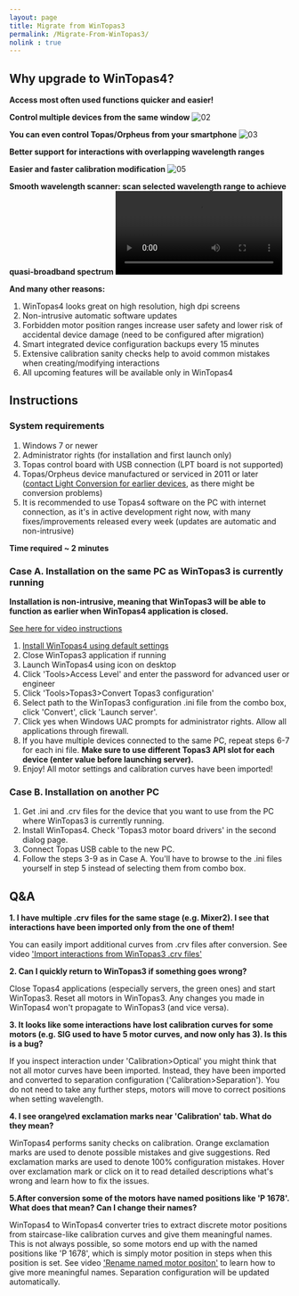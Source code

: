 ```yaml
---
layout: page
title: Migrate from WinTopas3
permalink: /Migrate-From-WinTopas3/
nolink : true
---
```



## Why upgrade to WinTopas4?

**Access most often used functions quicker and easier!**
<img src="https://www.dropbox.com/s/k700nsnhbi6glwx/01.png?dl=1" alt="" usemap="#map1494520202657">
<map id="map1494520202657" name="map1494520202657"><area shape="rect" coords="93.015625,894.015625,777.015625,996.015625" title="" alt="" href="http://domasm.github.io/Topas4Info/How-Tos/#Vid001" target="_blank"></map>

**Control multiple devices from the same window**
![02](https://www.dropbox.com/s/obmyvi5hsar11gk/02.png?dl=1)

**You can even control Topas/Orpheus from your smartphone**
![03](https://www.dropbox.com/s/l0t48t7dhe9ixr7/03.png?dl=1)


**Better support for interactions with overlapping wavelength ranges**
<img src="https://www.dropbox.com/s/30pyuxsdojva235/04.png?dl=1" alt="" usemap="#map1494523577671">
<map id="map1494523577671" name="map1494523577671"><area shape="rect" coords="1071.000081046875,981.0000200117188,1924.6667470468751,1172.6666860117189" title="" alt="" href="http://domasm.github.io/Topas4Info/How-Tos/#Vid002" target="_blank"><area shape="rect" coords="1243.000081046875,603.0000200117188,1954.6667470468751,738.6666860117189" title="" alt="" href="http://domasm.github.io/Topas4Info/How-Tos/#Vid006" target="_blank"></map>


**Easier and faster calibration modification**
![05](https://www.dropbox.com/s/3qeoh3d1s5exuha/05.png?dl=1)

**Smooth wavelength scanner: scan selected wavelength range to achieve quasi-broadband spectrum**
<video  controls="controls">
<source src="https://www.dropbox.com/s/2dfh3g3cn7zvqs1/HowToUserSmoothScanner.mp4?dl=1" type="video/mp4" />
</video>

**And many other reasons:**

1. WinTopas4 looks great on high resolution, high dpi screens
1. Non-intrusive automatic software updates
1. Forbidden motor position ranges increase user safety and lower risk of accidental device damage (need to be configured after migration)
1. Smart integrated device configuration backups every 15 minutes
1. Extensive calibration sanity checks help to avoid common mistakes when creating/modifying interactions
1. All upcoming features will be available only in WinTopas4 



## Instructions

### System requirements

1. Windows 7 or newer
1. Administrator rights (for installation and first launch only)
1. Topas control board with USB connection (LPT board is not supported)
1. Topas/Orpheus device manufactured or serviced in 2011 or later ([contact Light Conversion for earlier devices](mailto:support@lightcon.com), as there might be conversion problems)
1. It is recommended to use Topas4 software on the PC with internet connection, as it's in active development right now, with many fixes/improvements released every week (updates are automatic and non-intrusive)

**Time required ~ 2 minutes**


### Case A. Installation on the same PC as WinTopas3 is currently running
**Installation is non-intrusive, meaning that WinTopas3 will be able to function as earlier when WinTopas4 application is closed.**
 
 [See here for video instructions](http://domasm.github.io/Topas4Info/How-Tos/#Vid007)

1. [Install WinTopas4 using default settings](https://www.dropbox.com/s/54ccgxua9gch6mt/WinTopas4-setup.exe?dl=1)
1. Close WinTopas3 application if running
1. Launch WinTopas4 using icon on desktop 
1. Click 'Tools>Access Level' and enter the password for advanced user or engineer
1. Click 'Tools>Topas3>Convert Topas3 configuration'
1. Select path to the WinTopas3 configuration .ini file from the combo box, click 'Convert', click 'Launch server'.
1. Click yes when Windows UAC prompts for administrator rights. Allow all applications through firewall.
1. If you have multiple devices connected to the same PC, repeat steps 6-7 for each ini file. **Make sure to use different Topas3 API slot for each device (enter value before launching server).**
1. Enjoy! All motor settings and calibration curves have been imported!



### Case B. Installation on another PC
1. Get .ini and .crv files for the device that you want to use from the PC where WinTopas3 is currently running. 
1. Install WinTopas4.  Check 'Topas3 motor board drivers' in the second dialog page.
1. Connect Topas USB cable to the new PC.
1. Follow the steps 3-9 as in Case A. You'll have to browse to the .ini files yourself in step 5 instead of selecting them from combo box.

## Q&A

**1. I have multiple .crv files for the same stage (e.g. Mixer2). I see that interactions have been imported only from the one of them!**

You can easily import additional curves from .crv files after conversion. See video ['Import interactions from WinTopas3 .crv files'](http://domasm.github.io/Topas4Info/How-Tos/#Vid006)

**2. Can I quickly return to WinTopas3 if something goes wrong?**

Close Topas4 applications (especially servers, the green ones) and start WinTopas3. Reset all motors in WinTopas3. Any changes you made in WinTopas4 won't propagate to WinTopas3 (and vice versa).

**3. It looks like some interactions have lost calibration curves for some motors (e.g. SIG used to have 5 motor curves, and now only has 3). Is this is a bug?**

If you inspect interaction under 'Calibration>Optical' you might think that not all motor curves have been imported. Instead, they have been imported and converted to separation configuration ('Calibration>Separation'). You do not need to take any further steps, motors will move to correct positions when setting wavelength.


**4. I see orange\red exclamation marks near 'Calibration' tab. What do they mean?**

WinTopas4 performs sanity checks on calibration. Orange exclamation marks are used to denote possible mistakes and give suggestions. Red exclamation marks are used to denote 100% configuration mistakes. Hover over exclamation mark or click on it to read detailed descriptions what's wrong and learn how to fix the issues.


**5.After conversion some of the motors have named positions like 'P 1678'. What does that mean? Can I change their names?**

WinTopas4 to WinTopas4 converter tries to extract discrete motor positions from staircase-like calibration curves and give them meaningful names. This is not always possible, so some motors end up with the named positions like 'P 1678', which is simply motor position in steps when this position is set. See video ['Rename named motor positon'](http://domasm.github.io/Topas4Info/Advanced-How-Tos/#Vid202) to learn how to give more meaningful names. Separation configuration will be updated automatically.

